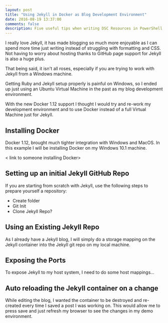 ```yaml
---
layout: post
title: "Using Jekyll in Docker as Blog Development Environment"
date: 2016-08-19 13:37:00
comments: false
description: Five useful tips when writing DSC Resources in PowerShell 5. Covers folder structure, IntelliSense, verifying resources, testing using Pester and more.
---
```


I really love Jekyll, it has made blogging so much more enjoyable as I can spend more time just writing instead of struggling with formatting and CSS. Not having to worry about hosting thanks to GitHub page support for Jekyll is also a huge plus.

That being said, it isn't all roses, especially if you are trying to work with Jekyll from a Windows machine.

Getting Ruby and Jekyll setup properly is painful on Windows, so I ended up just using an Ubuntu Virtual Machine in the past as my blog development environment.

With the new Docker 1.12 support I thought I would try and re-work my development environment and to use Docker instead of a full Virtual Machine just for Jekyll.

## Installing Docker

Docker 1.12, brought much tighter integration with Windows and MacOS. In this example I will be installing Docker on my Windows 10.1 machine.

< link to someone installing Docker>

## Setting up an initial Jekyll GitHub Repo

If you are starting from scratch with Jekyll, use the following steps to prepare yourself a repository:

* Create folder
* Git Init
* Clone Jekyll Repo?

## Using an Existing Jekyll Repo

As I already have a Jekyll blog, I will simply do a storage mapping on the Jekyll container into the Jekyll git repo on my local machine.

## Exposing the Ports

To expose Jekyll to my host system, I need to do some host mappings...

## Auto reloading the Jekyll container on a change

While editing the blog, I wanted the container to be destroyed and re-created every time I saved a post I was working on. This would allow me to press save and just refresh my browser to see the changes in my demo environment.
